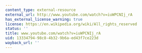 ```yaml
---
content_type: external-resource
external_url: http://www.youtube.com/watch?v=iuWPCNIj_rA
has_external_license_warning: true
license: https://en.wikipedia.org/wiki/All_rights_reserved
status: ''
title: www.youtube.com/watch?v=iuWPCNIj_rA
uid: 13334794-98c8-4b32-9b6a-ed43f7ce223d
wayback_url: ''
---
```

